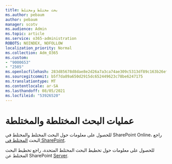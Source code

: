 ```yaml
---
title: بحث مختلط ومختلط
ms.author: pebaum
author: pebaum
manager: scotv
ms.audience: Admin
ms.topic: article
ms.service: o365-administration
ROBOTS: NOINDEX, NOFOLLOW
localization_priority: Normal
ms.collection: Adm_O365
ms.custom:
- "9000653"
- "2505"
ms.openlocfilehash: 283d85678d8dae8e2d26a7a3ca74ae309c5313df89c163b26efa0e2c4b3393ba
ms.sourcegitcommit: b5f7da89a650d2915dc652449623c78be6247175
ms.translationtype: MT
ms.contentlocale: ar-SA
ms.lasthandoff: 08/05/2021
ms.locfileid: "53926520"
---
```

# <a name="hybrid-and-federated-searches"></a>عمليات البحث المختلطة والمختلطة 

للحصول على معلومات حول البحث المختلط والمختلط في SharePoint Online، راجع البحث [المختلط في SharePoint](https://docs.microsoft.com/sharepoint/hybrid/hybrid-search-in-sharepoint).

للحصول على معلومات حول تخطيط البحث المختلط المتحدة، راجع تخطيط البحث المختلط عن SharePoint [Server](https://docs.microsoft.com/sharepoint/hybrid/plan-hybrid-federated-search).